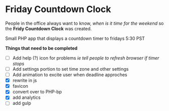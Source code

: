 Friday Countdown Clock
======================
People in the office always want to know, *when is it time for the weekend* so the **Fridy Countdown Clock** was created.

Small PHP app that displays a countdown timer to fridays 5:30 PST

**Things that need to be completed**

- [ ] Add help (?) icon for problems *ie tell people to refresh browser if timer stops*
- [ ] Add settings portion to set time zone and other settings
- [ ] Add animation to excite user when deadline approches
- [X] rewrite in js
- [X] favicon
- [X] convert over to PHP-bp
- [X] add analytics
- [ ] add gulp